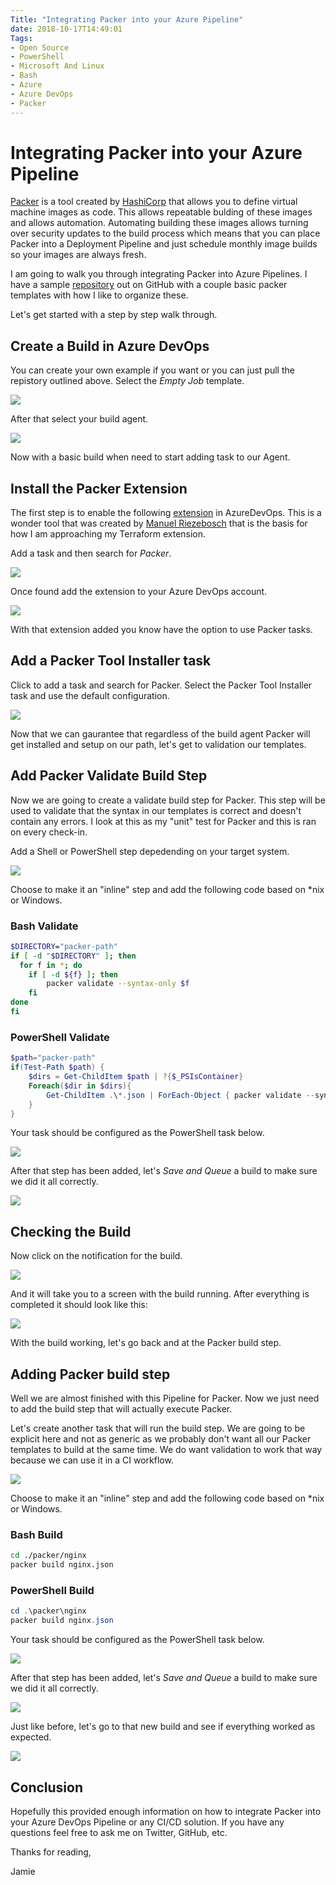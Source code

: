 ```yaml
---
Title: "Integrating Packer into your Azure Pipeline"
date: 2018-10-17T14:49:01
Tags: 
- Open Source
- PowerShell
- Microsoft And Linux
- Bash 
- Azure
- Azure DevOps
- Packer
---
```

# Integrating Packer into your Azure Pipeline

[Packer](https://www.packer.io/) is a tool created by [HashiCorp](https://www.hashicorp.com/) that allows you to define virtual machine images as code. This allows repeatable bulding of these images and allows automation. Automating building these images allows turning over security updates to the build process which means that you can place Packer into a Deployment Pipeline and just schedule monthly image builds so your images are always fresh.

I am going to walk you through integrating Packer into Azure Pipelines. I have a sample [repository](https://github.com/phillipsj/packer-azuredevops-example) out on GitHub with a couple basic packer templates with how I like to organize these.

Let's get started with a step by step walk through.

## Create a Build in Azure DevOps

You can create your own example if you want or you can just pull the repistory outlined above. Select the *Empty Job* template.

![](/images/packer-azuredevops/SelectTemplate.png)

After that select your build agent.

![](/images/packer-azuredevops/SelectingBuildAgent.png)

Now with a basic build when need to start adding task to our Agent.

## Install the Packer Extension

The first step is to enable the following [extension](https://marketplace.visualstudio.com/items?itemName=riezebosch.Packer) in AzureDevOps. This is a wonder tool that was created by [Manuel Riezebosch](https://github.com/riezebosch) that is the basis for how I am approaching my Terraform extension.

Add a task and then search for *Packer*.

![](/images/packer-azuredevops/PackerToolInstallerTask.png)

Once found add the extension to your Azure DevOps account.

![](/images/packer-azuredevops/PackerToolInstallerTaskAdded.png)

With that extension added you know have the option to use Packer tasks.

## Add a Packer Tool Installer task

Click to add a task and search for Packer. Select the Packer Tool Installer task and use the default configuration.

![](/images/packer-azuredevops/AddingPackerTool.png)

Now that we can gaurantee that regardless of the build agent Packer will get installed and setup on our path, let's get to validation our templates.

## Add Packer Validate Build Step

Now we are going to create a validate build step for Packer. This step will be used to validate that the syntax in our templates is correct and doesn't contain any errors. I look at this as my "unit" test for Packer and this is ran on every check-in.

Add a Shell or PowerShell step depedending on your target system.

![](/images/packer-azuredevops/AddingPowerShellTask.png)

Choose to make it an "inline" step and add the following code based on *nix or Windows.

### Bash Validate

```Bash
$DIRECTORY="packer-path"
if [ -d "$DIRECTORY" ]; then
  for f in *; do
    if [ -d ${f} ]; then
        packer validate --syntax-only $f
    fi
done
fi
```

### PowerShell Validate

```PowerShell
$path="packer-path"
if(Test-Path $path) {
    $dirs = Get-ChildItem $path | ?{$_PSIsContainer}
    Foreach($dir in $dirs){
        Get-ChildItem .\*.json | ForEach-Object { packer validate --syntax-only $_.FullName }
    }
}
```

Your task should be configured as the PowerShell task below.

![](/images/packer-azuredevops/PowerShellTaskConfiguration.png)

After that step has been added, let's *Save and Queue* a build to make sure we did it all correctly.

![](/images/packer-azuredevops/SaveAndQueue.png)

## Checking the Build

Now click on the notification for the build.

![](/images/packer-azuredevops/BuildQueued.png)

And it will take you to a screen with the build running. After everything is completed it should look like this:

![](/images/packer-azuredevops/SuccessfulValidationBuild.png)

With the build working, let's go back and at the Packer build step.

## Adding Packer build step

Well we are almost finished with this Pipeline for Packer. Now we just need to add the build step that will actually execute Packer.

Let's create another task that will run the build step. We are going to be explicit here and not as generic as we probably don't want all our Packer templates to build at the same time. We do want validation to work that way because we can use it in a CI workflow.

![](/images/packer-azuredevops/AddingPowerShellTask.png)

Choose to make it an "inline" step and add the following code based on *nix or Windows.

### Bash Build

```Bash
cd ./packer/nginx
packer build nginx.json
```

### PowerShell Build

```PowerShell
cd .\packer\nginx
packer build nginx.json
```

Your task should be configured as the PowerShell task below.

![](/images/packer-azuredevops/PowerShellBuildTaskConfigured.png)

After that step has been added, let's *Save and Queue* a build to make sure we did it all correctly.

![](/images/packer-azuredevops/SaveAndQueue.png)

Just like before, let's go to that new build and see if everything worked as expected.

![](/images/packer-azuredevops/CompletedBuild.png)

## Conclusion

Hopefully this provided enough information on how to integrate Packer into your Azure DevOps Pipeline or any CI/CD solution. If you have any questions feel free to ask me on Twitter, GitHub, etc.

Thanks for reading,

Jamie
